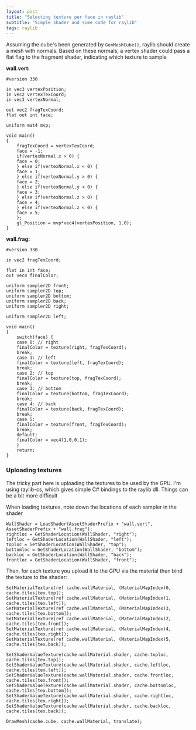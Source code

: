 ```yaml
---
layout: post
title: "Selecting texture per face in raylib"
subtitle: "Simple shader and some code for raylib"
tags: raylib
---
```


Assuming the cube's been generated by `GenMeshCube()`, raylib should create a mesh with normals. Based on these normals, a vertex shader could pass a flat flag to the fragment shader, indicating which texture to sample

**wall.vert:**
```
#version 330

in vec3 vertexPosition;
in vec2 vertexTexCoord;
in vec3 vertexNormal;

out vec2 fragTexCoord;
flat out int face;

uniform mat4 mvp;

void main()
{
    fragTexCoord = vertexTexCoord;
    face = -1;
    if(vertexNormal.x > 0) {
    face = 0;
    } else if(vertexNormal.x < 0) {
    face = 1;
    } else if(vertexNormal.y > 0) {
    face = 2;
    } else if(vertexNormal.y < 0) {
    face = 3;
    } else if(vertexNormal.z > 0) {
    face = 4;
    } else if(vertexNormal.z < 0) {
    face = 5;
    };
    gl_Position = mvp*vec4(vertexPosition, 1.0);
}
```
**wall.frag:**
```
#version 330

in vec2 fragTexCoord;

flat in int face;
out vec4 finalColor;      

uniform sampler2D front;
uniform sampler2D top;
uniform sampler2D bottom;
uniform sampler2D back;
uniform sampler2D right;

uniform sampler2D left;

void main()
{   
    switch(face) {
    case 0: // right
    finalColor = texture(right, fragTexCoord);
    break;
    case 1: // left
    finalColor = texture(left, fragTexCoord);
    break;
    case 2: // top
    finalColor = texture(top, fragTexCoord);
    break;
    case 3: // bottom
    finalColor = texture(bottom, fragTexCoord);
    break;
    case 4: // back
    finalColor = texture(back, fragTexCoord);
    break;
    case 5:
    finalColor = texture(front, fragTexCoord);
    break;
    default:
    finalColor = vec4(1,0,0,1);
    }
    return;
}
```

### Uploading textures
The tricky part here is uploading the textures to be used by the GPU. I'm using raylib-cs, which gives simple C# bindings to the raylib dll. Things can be a bit more difficult 

When loading textures, note down the locations of each sampler in the shader
```
WallShader = LoadShader(AssetShaderPrefix + "wall.vert", AssetShaderPrefix + "wall.frag");
rightloc = GetShaderLocation(WallShader, "right");
leftloc = GetShaderLocation(WallShader, "left");
toploc = GetShaderLocation(WallShader, "top");
bottomloc = GetShaderLocation(WallShader, "bottom");
backloc = GetShaderLocation(WallShader, "back");
frontloc = GetShaderLocation(WallShader, "front");
```

Then, for each texture you upload it to the GPU via the material then bind the texture to the shader:
```
SetMaterialTexture(ref cache.wallMaterial, (MaterialMapIndex)0, cache.tiles[tex.top]);
SetMaterialTexture(ref cache.wallMaterial, (MaterialMapIndex)1, cache.tiles[tex.left]);
SetMaterialTexture(ref cache.wallMaterial, (MaterialMapIndex)3, cache.tiles[tex.bottom]);
SetMaterialTexture(ref cache.wallMaterial, (MaterialMapIndex)2, cache.tiles[tex.front]);
SetMaterialTexture(ref cache.wallMaterial, (MaterialMapIndex)4, cache.tiles[tex.right]);
SetMaterialTexture(ref cache.wallMaterial, (MaterialMapIndex)5, cache.tiles[tex.back]);

SetShaderValueTexture(cache.wallMaterial.shader, cache.toploc, cache.tiles[tex.top]);
SetShaderValueTexture(cache.wallMaterial.shader, cache.leftloc, cache.tiles[tex.left]);
SetShaderValueTexture(cache.wallMaterial.shader, cache.frontloc, cache.tiles[tex.front]);
SetShaderValueTexture(cache.wallMaterial.shader, cache.bottomloc, cache.tiles[tex.bottom]);
SetShaderValueTexture(cache.wallMaterial.shader, cache.rightloc, cache.tiles[tex.right]);
SetShaderValueTexture(cache.wallMaterial.shader, cache.backloc, cache.tiles[tex.back]);

DrawMesh(cache.cube, cache.wallMaterial, translate);
```